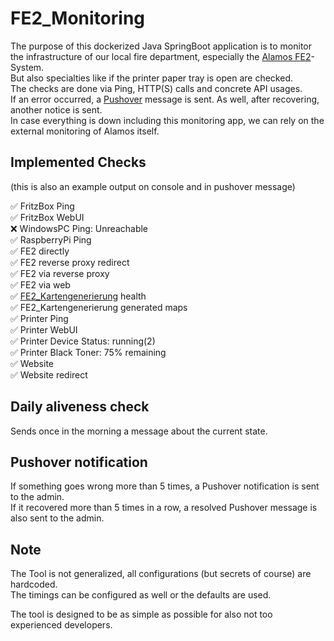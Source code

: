 # FE2_Monitoring

The purpose of this dockerized Java SpringBoot application is to monitor the infrastructure 
of our local fire department, especially the [Alamos FE2](https://www.alamos-gmbh.com/service/fe2/)-System.  
But also specialties like if the printer paper tray is open are checked.   
The checks are done via Ping, HTTP(S) calls and concrete API usages.  
If an error occurred, a [Pushover](https://pushover.net/) message is sent. As well, after recovering, another notice is sent.  
In case everything is down including this monitoring app, we can rely on the external monitoring of Alamos itself.

## Implemented Checks
(this is also an example output on console and in pushover message)  
  
✅ FritzBox Ping  
✅ FritzBox WebUI  
❌ WindowsPC Ping: Unreachable  
✅ RaspberryPi Ping  
✅ FE2 directly  
✅ FE2 reverse proxy redirect  
✅ FE2 via reverse proxy  
✅ FE2 via web  
✅ [FE2_Kartengenerierung](https://github.com/FFW-Baudenbach/FE2_Kartengenerierung) health  
✅ FE2_Kartengenerierung generated maps  
✅ Printer Ping  
✅ Printer WebUI  
✅ Printer Device Status: running(2)  
✅ Printer Black Toner: 75% remaining  
✅ Website  
✅ Website redirect  

## Daily aliveness check

Sends once in the morning a message about the current state.

## Pushover notification

If something goes wrong more than 5 times, a Pushover notification is sent to the admin.  
If it recovered more than 5 times in a row, a resolved Pushover message is also sent to the admin.

## Note

The Tool is not generalized, all configurations (but secrets of course) are hardcoded.  
The timings can be configured as well or the defaults are used.  
  
The tool is designed to be as simple as possible for also not too experienced developers.

